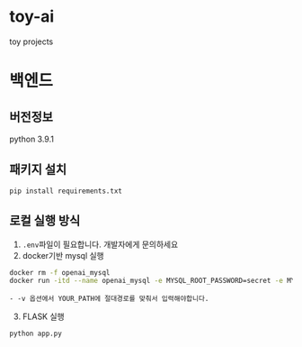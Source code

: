# toy-ai

toy projects

# 백엔드

## 버전정보
python 3.9.1

## 패키지 설치
`pip install requirements.txt`

## 로컬 실행 방식
1. `.env`파일이 필요합니다. 개발자에게 문의하세요
2. docker기반 mysql 실행

```bash
docker rm -f openai_mysql
docker run -itd --name openai_mysql -e MYSQL_ROOT_PASSWORD=secret -e MYSQL_USER=openai -e MYSQL_PASSWORD=secret -e MYSQL_DATABASE=openai -v {YOUR_PATH}/toy-ai/backend/mysql/initdb.d:/docker-entrypoint-initdb.d -p 3306:3306 mysql:latest
```

    - -v 옵션에서 YOUR_PATH에 절대경로를 맞춰서 입력해야합니다.
3. FLASK 실행
```bash
python app.py
```
